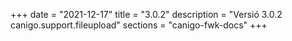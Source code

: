 +++
date        = "2021-12-17"
title       = "3.0.2"
description = "Versió 3.0.2 canigo.support.fileupload"
sections    = "canigo-fwk-docs"
+++